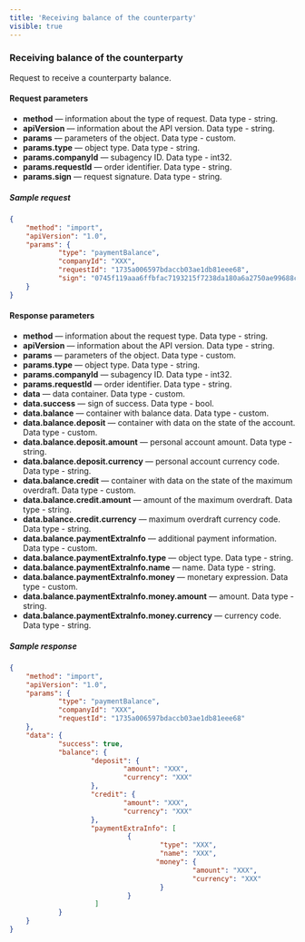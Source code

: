 ```yaml
---
title: 'Receiving balance of the counterparty'
visible: true
---
```


### Receiving balance of the counterparty

Request to receive a counterparty balance.

#### Request parameters

-   **method** — information about the type of request. Data type - string.
-   **apiVersion** — information about the API version. Data type - string. 
-   **params** — parameters of the object. Data type - custom.
-   **params.type** — object type. Data type - string.
-   **params.companyId** — subagency ID. Data type - int32.
-   **params.requestId** — order identifier. Data type - string.
-   **params.sign** — request signature. Data type - string.

##### Sample request
```json
{
    "method": "import",
    "apiVersion": "1.0",
    "params": {
        	"type": "paymentBalance",
        	"companyId": "XXX",
        	"requestId": "1735a006597bdaccb03ae1db81eee68",
        	"sign": "0745f119aaa6ffbfac7193215f7238da180a6a2750ae99688ce7b53cdbbb48b9"
    }
}
```

#### Response parameters

-   **method** — information about the request type. Data type - string.
-   **apiVersion** — information about the API version. Data type - string.
-   **params** — parameters of the object. Data type - custom.
-   **params.type** — object type. Data type - string.
-   **params.companyId** — subagency ID. Data type - int32.
-   **params.requestId** — order identifier. Data type - string.
-   **data** — data container. Data type - custom. 
-   **data.success** — sign of success. Data type - bool.
-   **data.balance** — container with balance data. Data type - custom.
-   **data.balance.deposit** —  container with data on the state of the account. Data type - custom.
-   **data.balance.deposit.amount** — personal account amount. Data type - string.
-   **data.balance.deposit.currency** — personal account currency code. Data type - string.
-   **data.balance.credit** — container with data on the state of the maximum overdraft.  Data type - custom.
-   **data.balance.credit.amount** — amount of the maximum overdraft. Data type - string.
-   **data.balance.credit.currency** — maximum overdraft currency code. Data type - string.
-   **data.balance.paymentExtraInfo** — additional payment information. Data type - custom.
-   **data.balance.paymentExtraInfo.type** — object type. Data type - string.
-   **data.balance.paymentExtraInfo.name** — name. Data type - string.
-   **data.balance.paymentExtraInfo.money** — monetary expression. Data type - custom.
-   **data.balance.paymentExtraInfo.money.amount** — amount. Data type - string.
-   **data.balance.paymentExtraInfo.money.currency** — currency code. Data type - string.

##### Sample response
```json
{
    "method": "import",
    "apiVersion": "1.0",
    "params": {
        	"type": "paymentBalance",
        	"companyId": "XXX",
        	"requestId": "1735a006597bdaccb03ae1db81eee68"
    },
    "data": {
        	"success": true,
        	"balance": {
                	"deposit": {
                        	"amount": "XXX",
                        	"currency": "XXX"
                	},
                	"credit": {
                        	"amount": "XXX",
                        	"currency": "XXX"
                	},
                	"paymentExtraInfo": [
                        	 {
                        	         "type": "XXX",
                        	         "name": "XXX",
                        	      	"money": {
                	      	                 "amount": "XXX",
                        	      	         "currency": "XXX"
                	      	         }
                        	 }
        	         ]
        	}
    }
}
```
